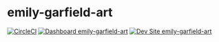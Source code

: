 # emily-garfield-art

[![CircleCI](https://circleci.com/gh/ataylorme/emily-garfield-art.svg?style=shield)](https://circleci.com/gh/ataylorme/emily-garfield-art)
[![Dashboard emily-garfield-art](https://img.shields.io/badge/dashboard-emily_garfield_art-yellow.svg)](https://dashboard.pantheon.io/sites/111cdb34-e62f-4a44-a18d-4ee451984bdf#dev/code)
[![Dev Site emily-garfield-art](https://img.shields.io/badge/site-emily_garfield_art-blue.svg)](http://dev-emily-garfield-art.pantheonsite.io/)